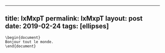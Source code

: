 ---
 title: IxMxpT
 permalink: IxMxpT
 layout: post
 date: 2019-02-24
 tags: [ellipses]
 ---

```latex\documentclass{article}
\begin{document}
Bonjour tout le monde.
\end{document}
```